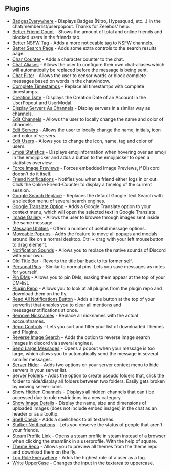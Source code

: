 ## Plugins
 - [BadgesEverywhere](https://github.com/mwittrien/BetterDiscordAddons/tree/master/Plugins/BadgesEverywhere) - Displays Badges (Nitro, Hypesquad, etc...) in the chat/memberlist/userpopout. Thanks for Zerebos' help.
 - [Better Friend Count](https://github.com/mwittrien/BetterDiscordAddons/tree/master/Plugins/BetterFriendCount) - Shows the amount of total and online friends and blocked users in the friends tab.
 - [Better NSFW Tag](https://github.com/mwittrien/BetterDiscordAddons/tree/master/Plugins/BetterNsfwTag) - Adds a more noticeable tag to NSFW channels.
 - [Better Search Page](https://github.com/mwittrien/BetterDiscordAddons/tree/master/Plugins/BetterSearchPage) - Adds some extra controls to the search results page.
 - [Char Counter](https://github.com/mwittrien/BetterDiscordAddons/tree/master/Plugins/CharCounter) - Adds a character counter to the chat.
 - [Chat Aliases](https://github.com/mwittrien/BetterDiscordAddons/tree/master/Plugins/ChatAliases) - Allows the user to configure their own chat-aliases which will automatically be replaced before the message is being sent.
 - [Chat Filter](https://github.com/mwittrien/BetterDiscordAddons/tree/master/Plugins/ChatFilter) - Allows the user to censor words or block complete messages based on words in the chatwindow.
 - [Complete Timestamps](https://github.com/mwittrien/BetterDiscordAddons/tree/master/Plugins/CompleteTimestamps) - Replace all timestamps with complete timestamps.
 - [Creation Date](https://github.com/mwittrien/BetterDiscordAddons/tree/master/Plugins/CreationDate) - Displays the Creation Date of an Account in the UserPopout and UserModal.
 - [Display Servers As Channels](https://github.com/mwittrien/BetterDiscordAddons/tree/master/Plugins/DisplayServersAsChannels) - Display servers in a similar way as channels.
 - [Edit Channels](https://github.com/mwittrien/BetterDiscordAddons/tree/master/Plugins/EditChannels) - Allows the user to locally change the name and color of channels.
 - [Edit Servers](https://github.com/mwittrien/BetterDiscordAddons/tree/master/Plugins/EditServers) - Allows the user to locally change the name, initials, icon and color of servers.
 - [Edit Users](https://github.com/mwittrien/BetterDiscordAddons/tree/master/Plugins/EditUsers) - Allows you to change the icon, name, tag and color of users.
 - [Emoji Statistics](https://github.com/mwittrien/BetterDiscordAddons/tree/master/Plugins/EmojiStatistics) - Displays emojiinformation when hovering over an emoji in the emojipicker and adds a button to the emojipicker to open a statistics overview.
 - [Force Image Previews](https://github.com/mwittrien/BetterDiscordAddons/tree/master/Plugins/ForceImagePreviews) - Forces embedded Image Previews, if Discord doesn't do it itself.
 - [Friend Notifications](https://github.com/mwittrien/BetterDiscordAddons/tree/master/Plugins/FriendNotifications) - Notifies you when a friend either logs in or out. Click the Online Friend-Counter to display a timelog of the current session.
 - [Google Search Replace](https://github.com/mwittrien/BetterDiscordAddons/tree/master/Plugins/GoogleSearchReplace) - Replaces the default Google Text Search with a selection menu of several search engines.
 - [Google Translate Option](https://github.com/mwittrien/BetterDiscordAddons/tree/master/Plugins/GoogleTranslateOption) - Adds a Google Translate option to your context menu, which will open the selected text in Google Translate.
 - [Image Gallery](https://github.com/mwittrien/BetterDiscordAddons/tree/master/Plugins/ImageGallery) - Allows the user to browse through images sent inside the same message.
 - [Message Utilities](https://github.com/mwittrien/BetterDiscordAddons/tree/master/Plugins/MessageUtilities) - Offers a number of useful message options.
 - [Moveable Popups](https://github.com/mwittrien/BetterDiscordAddons/tree/master/Plugins/MoveablePopups) - Adds the feature to move all popups and modals around like on a normal desktop. Ctrl + drag with your left mousebutton to drag element.
 - [Notification Sounds](https://github.com/mwittrien/BetterDiscordAddons/tree/master/Plugins/NotificationSounds) - Allows you to replace the native sounds of Discord with your own.
 - [Old Title Bar](https://github.com/mwittrien/BetterDiscordAddons/tree/master/Plugins/OldTitleBar) - Reverts the title bar back to its former self.
 - [Personal Pins](https://github.com/mwittrien/BetterDiscordAddons/tree/master/Plugins/PersonalPins) - Similar to normal pins. Lets you save messages as notes for yourself.
 - [Pin DMs](https://github.com/mwittrien/BetterDiscordAddons/tree/master/Plugins/PinDMs) - Allows you to pin DMs, making them appear at the top of your DM-list.
 - [Plugin Repo](https://github.com/mwittrien/BetterDiscordAddons/tree/master/Plugins/PluginRepo) - Allows you to look at all plugins from the plugin repo and download them on the fly.
 - [Read All Notifications Button](https://github.com/mwittrien/BetterDiscordAddons/tree/master/Plugins/ReadAllNotificationsButton) - Adds a little button at the top of your serverlist that enables you to clear all mentions and messagesnotifications at once.
 - [Remove Nicknames](https://github.com/mwittrien/BetterDiscordAddons/tree/master/Plugins/RemoveNicknames) - Replace all nicknames with the actual accountnames.
 - [Repo Controls](https://github.com/mwittrien/BetterDiscordAddons/tree/master/Plugins/RepoControls) - Lets you sort and filter your list of downloaded Themes and Plugins.
 - [Reverse Image Search](https://github.com/mwittrien/BetterDiscordAddons/tree/master/Plugins/ReverseImageSearch) - Adds the option to reverse image search images in discord via several engines.
 - [Send Large Messages](https://github.com/mwittrien/BetterDiscordAddons/tree/master/Plugins/SendLargeMessages) - Opens a popout when your message is too large, which allows you to automatically send the message in several smaller messages.
 - [Server Hider](https://github.com/mwittrien/BetterDiscordAddons/tree/master/Plugins/ServerHider) - Adds two options on your server context menu to hide servers in your server list.
 - [Server Folders](https://github.com/mwittrien/BetterDiscordAddons/tree/master/Plugins/ServerFolders) - Adds the option to create pseudo folders that, click the folder to hide/display all folders between two folders. Easily gets broken by moving server icons.
 - [Show Hidden Channels](https://github.com/mwittrien/BetterDiscordAddons/tree/master/Plugins/ShowHiddenChannels) - Displays all hidden channels that can't be accessed due to role restrictions in a new category.
 - [Show Image Details](https://github.com/mwittrien/BetterDiscordAddons/tree/master/Plugins/ShowImageDetails) - Display the name, size and dimensions of uploaded images (does not include embed images) in the chat as an header or as a tooltip.
 - [Spell Check](https://github.com/mwittrien/BetterDiscordAddons/tree/master/Plugins/SpellCheck) - Adds a spellcheck to all textareas.
 - [Stalker Notifications](https://github.com/mwittrien/BetterDiscordAddons/tree/master/Plugins/StalkerNotifications) - Lets you observe the status of people that aren't your friends.
 - [Steam Profile Link](https://github.com/mwittrien/BetterDiscordAddons/tree/master/Plugins/SteamProfileLink) - Opens a steam profile in steam instead of a browser when clicking the steamlink in a userprofile. With the help of square.
 - [Theme Repo](https://github.com/mwittrien/BetterDiscordAddons/tree/master/Plugins/ThemeRepo) - Allows you to preview all themes from the theme repo and download them on the fly.
 - [Top Role Everywhere](https://github.com/mwittrien/BetterDiscordAddons/tree/master/Plugins/TopRoleEverywhere) - Adds the highest role of a user as a tag.
 - [Write UpperCase](https://github.com/mwittrien/BetterDiscordAddons/tree/master/Plugins/WriteUpperCase) - Changes the input in the textarea to uppercase.